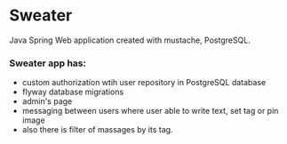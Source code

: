 # Sweater

Java Spring Web application created with mustache, PostgreSQL. 
### Sweater app has:
- custom authorization wtih user repository in PostgreSQL database
- flyway database migrations
- admin's page
- messaging between users where user able to write text, set tag or pin image
- also there is filter of massages by its tag.
